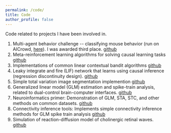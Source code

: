 ```yaml
---
permalink: /code/
title: Code
author_profile: false
---
```


Code related to projects I have been involved in.

1. Multi-agent behavior challenge -- classifying mouse behavior (run on AICrowd, [here](https://www.aicrowd.com/challenges/multi-agent-behavior-representation-modeling-measurement-and-applications)). I was awarded third place. [github](https://github.com/benlansdell/mabetask1_ml)
2. Meta-reinforcement learning algorithms for solving causal learning tasks [github](https://github.com/benlansdell/Meta-RL)
3. Implementations of common linear contextual bandit algorithms [github](https://github.com/benlansdell/conservativerdd)
4. Leaky integrate and fire (LIF) network that learns using causal inference (regression discontinuity design). [github](https://github.com/benlansdell/rdd)
5. Simple total variation image segmentation implemention [github](https://github.com/benlansdell/segmentation) 
6. Generalized linear model (GLM) estimation and spike-train analysis, related to dual-control brain-computer interfaces. [github](https://github.com/benlansdell/dualbci)
7. Neuroinformatics primer: Demonstration of GLM, STA, STC, and other methods on common datasets. [github](https://github.com/benlansdell/neuroinf)
8. Connectivity inference tools: Implements simple connectivity inference methods for GLM spike train analysis [github](https://github.com/benlansdell/connectivity)
9. Simulation of reaction-diffusion model of cholinergic retinal waves. [github](https://github.com/benlansdell/retinalwaves)
